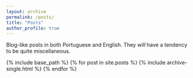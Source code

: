 ```yaml
---
layout: archive
permalink: /posts/
title: "Posts"
author_profile: true
---
```


Blog-like posts in both Portuguese and English. They *will* have a tendency to be quite miscellaneous.

{% include base_path %}
{% for post in site.posts %}
  {% include archive-single.html %}
{% endfor %}

